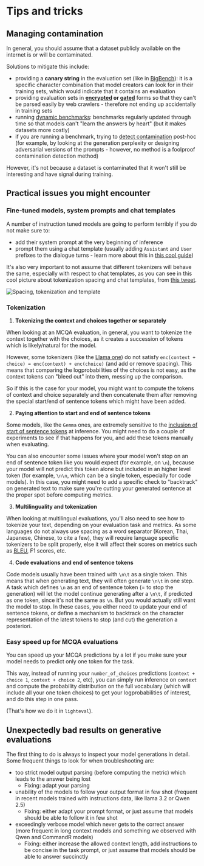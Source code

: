 # Tips and tricks

## Managing contamination
In general, you should assume that a dataset publicly available on the internet is or will be contaminated. 

Solutions to mitigate this include:
- providing a **canary string** in the evaluation set (like in [BigBench](https://github.com/google/BIG-bench)): it is a specific character combination that model creators can look for in their training sets, which would indicate that it contains an evaluation
- providing evaluation sets in **[encrypted](https://arxiv.org/abs/2309.16575) or [gated](https://huggingface.co/datasets/Idavidrein/gpqa)** forms so that they can't be parsed easily by web crawlers - therefore not ending up accidentally in training sets 
- running [dynamic benchmarks](https://arxiv.org/abs/2104.14337): benchmarks regularly updated through time so that models can't "learn the answers by heart" (but it makes datasets more costly)
- if you are running a benchmark, trying to [detect contamination](https://arxiv.org/abs/2311.06233) post-hoc (for example, by looking at the generation perplexity or designing adversarial versions of the prompts - however, no method is a foolproof contamination detection method)

However, it's not because a dataset is contaminated that it won't still be interesting and have signal during training.

## Practical issues you might encounter

### Fine-tuned models, system prompts and chat templates
A number of instruction tuned models are going to perform terribly if you do not make sure to:
- add their system prompt at the very beginning of inference
- prompt them using a chat template (usually adding `Assistant` and `User` prefixes to the dialogue turns - learn more about this in [this cool guide](https://huggingface.co/docs/transformers/main/en/chat_templating))

It's also very important to not assume that different tokenizers will behave the same, especially with respect to chat templates, as you can see in this cool picture about tokenization spacing and chat templates, from [this tweet](https://x.com/danielhanchen/status/1796952220619157694).

![Spacing, tokenization and template](https://pbs.twimg.com/media/GPANfpiasAA9b6F?format=png&name=medium)

### Tokenization

1. **Tokenizing the context and choices together or separately**

When looking at an MCQA evaluation, in general, you want to tokenize the context together with the choices, as it creates a succession of tokens which is likely/natural for the model. 

However, some tokenizers (like the [Llama one](https://github.com/EleutherAI/lm-evaluation-harness/pull/531#issuecomment-1595586257)) do not satisfy `enc(context + choice) = enc(context) + enc(choice)` (and add or remove spacing). This means that comparing the logprobabilities of the choices is not easy, as the context tokens can "bleed out" into them, messing up the comparison.

So if this is the case for your model, you might want to compute the tokens of context and choice separately and then concatenate them after removing the special start/end of sentence tokens which might have been added.

2. **Paying attention to start and end of sentence tokens**

Some models, like the `Gemma` ones, are extremely sensitive to the [inclusion of start of sentence tokens](https://github.com/EleutherAI/lm-evaluation-harness/pull/1465) at inference. You might need to do a couple of experiments to see if that happens for you, and add these tokens manually when evaluating.

You can also encounter some issues where your model won't stop on an end of sentence token like you would expect (for example, on `\n`), because your model will not predict this token alone but included in an higher level token (for example, `\n\n`, which can be a single token, especially for code models). In this case, you might need to add a specific check to "backtrack" on generated text to make sure you're cutting your generated sentence at the proper spot before computing metrics. 

3. **Multilinguality and tokenization**

When looking at multilingual evaluations, you'll also need to see how to tokenize your text, depending on your evaluation task and metrics. As some languages do not always use spacing as a word separator (Korean, Thai, Japanese, Chinese, to cite a few), they will require language specific tokenizers to be split properly, else it will affect their scores on metrics such as [BLEU](https://github.com/EleutherAI/lm-evaluation-harness/issues/212), F1 scores, etc.

4. **Code evaluations and end of sentence tokens**

Code models usually have been trained with `\n\t` as a single token. This means that when generating text, they will often generate `\n\t` in one step. A task which defines `\n` as an end of sentence token (= to stop the generation) will let the model continue generating after a `\n\t`, if predicted as one token, since it's not the same as `\n`. But you would actually still want the model to stop. In these cases, you either need to update your end of sentence tokens, or define a mechanism to backtrack on the character representation of the latest tokens to stop (and cut) the generation a posteriori.

### Easy speed up for MCQA evaluations
You can speed up your MCQA predictions by a lot if you make sure your model needs to predict only one token for the task.

This way, instead of running your `number_of_choices` predictions (`context + choice 1`, `context + choice 2`, etc), you can simply run inference on `context` and compute the probability distribution on the full vocabulary (which will include all your one token choices) to get your logprobabilities of interest, and do this step in one pass. 

(That's how we do it in `lighteval`).

## Unexpectedly bad results on generative evaluations

The first thing to do is always to inspect your model generations in detail. Some frequent things to look for when troubleshooting are: 
- too strict model output parsing (before computing the metric) which leads to the answer being lost
    - Fixing: adapt your parsing
- unability of the models to follow your output format in few shot (frequent in recent models trained with instructions data, like llama 3.2 or Qwen 2.5)
    - Fixing: either adapt your prompt format, or just assume that models should be able to follow it in few shot
- exceedingly verbose model which never gets to the correct answer (more frequent in long context models and something we observed with Qwen and CommandR models)
    - Fixing: either increase the allowed context length, add instructions to be concise in the task prompt, or just assume that models should be able to answer succinctly

